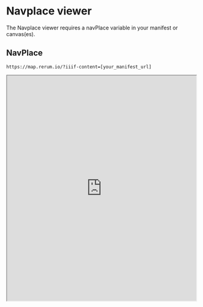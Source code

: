# Navplace viewer
The Navplace viewer requires a navPlace variable in your manifest or canvas(es). 

## NavPlace
```
https://map.rerum.io/?iiif-content=[your_manifest_url]
```

<iframe style="width: 100%; min-height: 600px" src="https://map.rerum.io/?iiif-content=https://iiif.io/api/cookbook/recipe/0240-navPlace-on-canvases/manifest.json"></iframe>